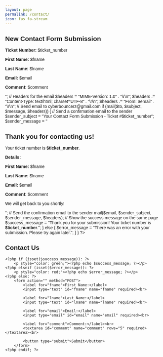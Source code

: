 ```yaml
---
layout: page
permalink: /contact/
icon: fas fa-stream
---
```


<?php
if ($_SERVER["REQUEST_METHOD"] == "POST") {
    // Collect form data
    $fname = $_POST['fname'];
    $lname = $_POST['lname'];
    $email = $_POST['email'];
    $comment = $_POST['comment'];

    // Generate a unique ticket number
    $ticket_number = strtoupper(bin2hex(random_bytes(6))); // Unique 12-character ticket ID

    // Recipient email
    $to = "cyberbouncerz@gmail.com";

    // Subject for the email
    $subject = "New Contact Form Submission - Ticket #$ticket_number";

    // Email message
    $message = "
    <html>
    <head>
        <title>Contact Form Submission</title>
    </head>
    <body>
        <h2>New Contact Form Submission</h2>
        <p><strong>Ticket Number:</strong> $ticket_number</p>
        <p><strong>First Name:</strong> $fname</p>
        <p><strong>Last Name:</strong> $lname</p>
        <p><strong>Email:</strong> $email</p>
        <p><strong>Comment:</strong> $comment</p>
    </body>
    </html>
    ";

    // Headers for the email
    $headers = "MIME-Version: 1.0" . "\r\n";
    $headers .= "Content-Type: text/html; charset=UTF-8" . "\r\n";
    $headers .= "From: $email" . "\r\n";

    // Send email to cyberbouncerz@gmail.com
    if (mail($to, $subject, $message, $headers)) {
        // Send a confirmation email to the sender
        $sender_subject = "Your Contact Form Submission - Ticket #$ticket_number";
        $sender_message = "
        <html>
        <head>
            <title>Contact Form Confirmation</title>
        </head>
        <body>
            <h2>Thank you for contacting us!</h2>
            <p>Your ticket number is <strong>$ticket_number</strong>.</p>
            <p><strong>Details:</strong></p>
            <p><strong>First Name:</strong> $fname</p>
            <p><strong>Last Name:</strong> $lname</p>
            <p><strong>Email:</strong> $email</p>
            <p><strong>Comment:</strong> $comment</p>
            <p>We will get back to you shortly!</p>
        </body>
        </html>
        ";

        // Send the confirmation email to the sender
        mail($email, $sender_subject, $sender_message, $headers);

        // Show the success message on the same page
        $success_message = "Thank you for your submission! Your ticket number is <strong>$ticket_number</strong>.";
    } else {
        $error_message = "There was an error with your submission. Please try again later.";
    }
}
?>

<!DOCTYPE html>
<html lang="en">
<head>
    <meta charset="UTF-8">
    <meta name="viewport" content="width=device-width, initial-scale=1.0">
    <title>Contact Us</title>
    <style>
        body {
            font-family: Arial, sans-serif;
        }
        form {
            max-width: 500px;
            margin: 0 auto;
        }
        input, textarea {
            width: 100%;
            padding: 8px;
            margin: 8px 0;
        }
        button {
            background-color: #4CAF50;
            color: white;
            padding: 10px 20px;
            border: none;
            cursor: pointer;
        }
        button:hover {
            background-color: #45a049;
        }
    </style>
</head>
<body>
    <h2>Contact Us</h2>

    <?php if (isset($success_message)): ?>
        <p style="color: green;"><?php echo $success_message; ?></p>
    <?php elseif (isset($error_message)): ?>
        <p style="color: red;"><?php echo $error_message; ?></p>
    <?php else: ?>
        <form action="" method="POST">
            <label for="fname">First Name:</label>
            <input type="text" id="fname" name="fname" required><br>
            
            <label for="lname">Last Name:</label>
            <input type="text" id="lname" name="lname" required><br>
            
            <label for="email">Email:</label>
            <input type="email" id="email" name="email" required><br>
            
            <label for="comment">Comment:</label><br>
            <textarea id="comment" name="comment" rows="5" required></textarea><br>
            
            <button type="submit">Submit</button>
        </form>
    <?php endif; ?>
</body>
</html>
